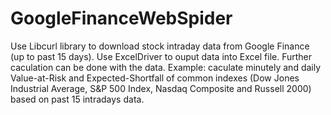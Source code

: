 # GoogleFinanceWebSpider
Use Libcurl library to download stock intraday data from Google Finance (up to past 15 days). 
Use ExcelDriver to ouput data into Excel file.
Further caculation can be done with the data.
Example: caculate minutely and daily Value-at-Risk and Expected-Shortfall of common indexes (Dow Jones Industrial Average, S&P 500 Index, Nasdaq Composite and Russell 2000) based on past 15 intradays data.
